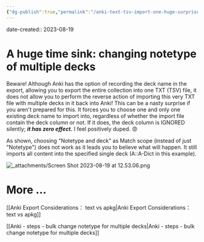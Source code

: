 ```yaml
---
{"dg-publish":true,"permalink":"/anki-text-tsv-import-one-huge-surprise/","noteIcon":"2","created":"","updated":""}
---
```


date-created:: 2023-08-19
# A huge time sink: changing notetype of multiple decks

Beware! Although Anki has the option of recording the deck name in the export, allowing you to export the entire collection into one TXT (TSV) file, it does not allow you to perform the reverse action of importing this very TXT file with multiple decks in it back into Anki! This can be a nasty surprise if you aren't prepared for this. It forces you to choose one and only one existing deck name to import into, regardless of whether the import file contain the deck column or not. If it does, the deck column is IGNORED silently; ***it has zero effect.*** I feel positively duped. 😡

As shown, choosing "Notetype and deck" as Match scope (instead of just "Notetype") does not work as it leads you to believe what will happen. It still imports all content into the specified single deck (A::A-Dict in this example). 

![_attachments/Screen Shot 2023-08-19 at 12.53.06.png](/img/user/_attachments/Screen%20Shot%202023-08-19%20at%2012.53.06.png)

# More ...

[[Anki Export Considerations： text vs apkg\|Anki Export Considerations： text vs apkg]]

[[Anki - steps - bulk change notetype for multiple decks\|Anki - steps - bulk change notetype for multiple decks]]